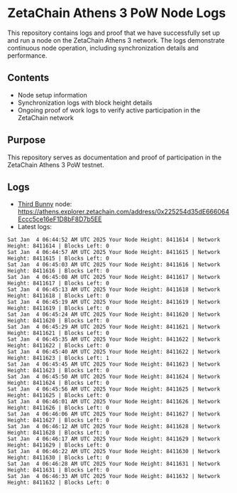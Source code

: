 # ZetaChain Athens 3 PoW Node Logs
This repository contains logs and proof that we have successfully set up and run a node on the ZetaChain Athens 3 network. The logs demonstrate continuous node operation, including synchronization details and performance.

## Contents
- Node setup information
- Synchronization logs with block height details
- Ongoing proof of work logs to verify active participation in the ZetaChain network

## Purpose
This repository serves as documentation and proof of participation in the ZetaChain Athens 3 PoW testnet.

## Logs

- [Third Bunny](https://thirdbunny.xyz/) node: https://athens.explorer.zetachain.com/address/0x225254d35dE666064Eccc5ce16eF1D8bF8D7b5EE
- Latest logs:
```
Sat Jan  4 06:44:52 AM UTC 2025 Your Node Height: 8411614 | Network Height: 8411614 | Blocks Left: 0
Sat Jan  4 06:44:57 AM UTC 2025 Your Node Height: 8411615 | Network Height: 8411615 | Blocks Left: 0
Sat Jan  4 06:45:03 AM UTC 2025 Your Node Height: 8411616 | Network Height: 8411616 | Blocks Left: 0
Sat Jan  4 06:45:08 AM UTC 2025 Your Node Height: 8411617 | Network Height: 8411617 | Blocks Left: 0
Sat Jan  4 06:45:13 AM UTC 2025 Your Node Height: 8411618 | Network Height: 8411618 | Blocks Left: 0
Sat Jan  4 06:45:19 AM UTC 2025 Your Node Height: 8411619 | Network Height: 8411619 | Blocks Left: 0
Sat Jan  4 06:45:24 AM UTC 2025 Your Node Height: 8411620 | Network Height: 8411620 | Blocks Left: 0
Sat Jan  4 06:45:29 AM UTC 2025 Your Node Height: 8411621 | Network Height: 8411621 | Blocks Left: 0
Sat Jan  4 06:45:35 AM UTC 2025 Your Node Height: 8411622 | Network Height: 8411622 | Blocks Left: 0
Sat Jan  4 06:45:40 AM UTC 2025 Your Node Height: 8411622 | Network Height: 8411623 | Blocks Left: 1
Sat Jan  4 06:45:45 AM UTC 2025 Your Node Height: 8411623 | Network Height: 8411623 | Blocks Left: 0
Sat Jan  4 06:45:50 AM UTC 2025 Your Node Height: 8411624 | Network Height: 8411624 | Blocks Left: 0
Sat Jan  4 06:45:56 AM UTC 2025 Your Node Height: 8411625 | Network Height: 8411625 | Blocks Left: 0
Sat Jan  4 06:46:01 AM UTC 2025 Your Node Height: 8411626 | Network Height: 8411626 | Blocks Left: 0
Sat Jan  4 06:46:06 AM UTC 2025 Your Node Height: 8411627 | Network Height: 8411627 | Blocks Left: 0
Sat Jan  4 06:46:12 AM UTC 2025 Your Node Height: 8411628 | Network Height: 8411628 | Blocks Left: 0
Sat Jan  4 06:46:17 AM UTC 2025 Your Node Height: 8411629 | Network Height: 8411629 | Blocks Left: 0
Sat Jan  4 06:46:22 AM UTC 2025 Your Node Height: 8411630 | Network Height: 8411630 | Blocks Left: 0
Sat Jan  4 06:46:28 AM UTC 2025 Your Node Height: 8411631 | Network Height: 8411631 | Blocks Left: 0
Sat Jan  4 06:46:33 AM UTC 2025 Your Node Height: 8411632 | Network Height: 8411632 | Blocks Left: 0
```
